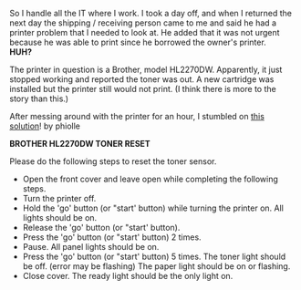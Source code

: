 So I handle all the IT where I work.  I took a day off, and when I returned the next day the shipping / receiving person came to me and said he had a printer problem that I needed to look at. He added that it was not urgent because he was able to print since he borrowed the owner's printer.      
**HUH?**

The printer in question is a Brother, model HL2270DW.  Apparently, it just stopped working and reported the toner was out. A new cartridge was installed but the printer still would not print. (I think there is more to the story than this.)

After messing around with the printer for an hour, I stumbled on [this solution][sol]!
by phiolle

[sol]: https://www.fixyourownprinter.com/forums/printer/70186

**BROTHER HL2270DW TONER RESET**

Please do the following steps to reset the toner sensor.

- Open the front cover and leave open while completing the following steps.
- Turn the printer off.
- Hold the 'go' button (or "start' button) while turning the printer on. All lights should be on.
- Release the 'go' button (or "start' button).
- Press the 'go' button (or "start' button) 2 times.
- Pause. All panel lights should be on.
- Press the 'go' button (or "start' button) 5 times.
The toner light should be off. (error may be flashing)
The paper light should be on or flashing.
- Close cover. The ready light should be the only light on.
